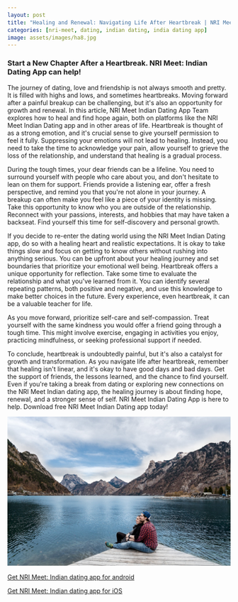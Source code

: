 ```yaml
---
layout: post
title: "Healing and Renewal: Navigating Life After Heartbreak | NRI Meet: Indian Dating App "
categories: [nri-meet, dating, indian dating, india dating app]
image: assets/images/ha8.jpg
---
```


### Start a New Chapter After a Heartbreak. NRI Meet: Indian Dating App can help!

The journey of dating, love and friendship is not always smooth and pretty. It is filled with highs and lows, and sometimes heartbreaks. Moving forward after a painful breakup can be challenging, but it's also an opportunity for growth and renewal. In this article, NRI Meet Indian Dating App Team explores how to heal and find hope again, both on platforms like the NRI Meet Indian Dating app and in other areas of life. Heartbreak is thought of as a strong emotion, and it's crucial sense to give yourself permission to feel it fully. Suppressing your emotions will not lead to healing. Instead, you need to take the time to acknowledge your pain, allow yourself to grieve the loss of the relationship, and understand that healing is a gradual process.

During the tough times, your dear friends can be a lifeline. You need to surround yourself with people who care about you, and don't hesitate to lean on them for support. Friends provide a listening ear, offer a fresh perspective, and remind you that you're not alone in your journey. A breakup can often make you feel like a piece of your identity is missing. Take this opportunity to know who you are outside of the relationship. Reconnect with your passions, interests, and hobbies that may have taken a backseat. Find yourself this time for self-discovery and personal growth.

If you decide to re-enter the dating world using the NRI Meet Indian Dating app, do so with a healing heart and realistic expectations. It is okay to take things slow and focus on getting to know others without rushing into anything serious. You can be upfront about your healing journey and set boundaries that prioritize your emotional well being. Heartbreak offers a unique opportunity for reflection. Take some time to evaluate the relationship and what you've learned from it. You can identify several repeating patterns, both positive and negative, and use this knowledge to make better choices in the future. Every experience, even heartbreak, it can be a valuable teacher for life. 

As you move forward, prioritize self-care and self-compassion. Treat yourself with the same kindness you would offer a friend going through a tough time. This might involve exercise, engaging in activities you enjoy, practicing mindfulness, or seeking professional support if needed.

To conclude, heartbreak is undoubtedly painful, but it's also a catalyst for growth and transformation. As you navigate life after heartbreak, remember that healing isn't linear, and it's okay to have good days and bad days. Get the support of friends, the lessons learned, and the chance to find yourself. Even if you're taking a break from dating or exploring new connections on the NRI Meet Indian dating app, the healing journey is about finding hope, renewal, and a stronger sense of self. NRI Meet Indian Dating App is here to help. Download free NRI Meet Indian Dating app today!

![Alt text](/assets/images/in1.jpg "a title")

[Get NRI Meet: Indian dating app for android](https://play.google.com/store/apps/details?id=com.koottali.app&hl=en_IN&gl=US)

[Get NRI Meet: Indian dating app for iOS](https://apps.apple.com/us/app/nri-meet-find-meet-marry-nris/id6448742453)